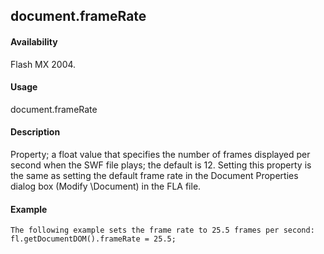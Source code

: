 ## document.frameRate

#### Availability

Flash MX 2004.

#### Usage

document.frameRate

#### Description

Property; a float value that specifies the number of frames displayed per second when the SWF file plays; the default is
12\. Setting this property is the same as setting the default frame rate in the Document Properties dialog box (Modify
\Document) in the FLA file.

#### Example

```
The following example sets the frame rate to 25.5 frames per second:
fl.getDocumentDOM().frameRate = 25.5;

```
